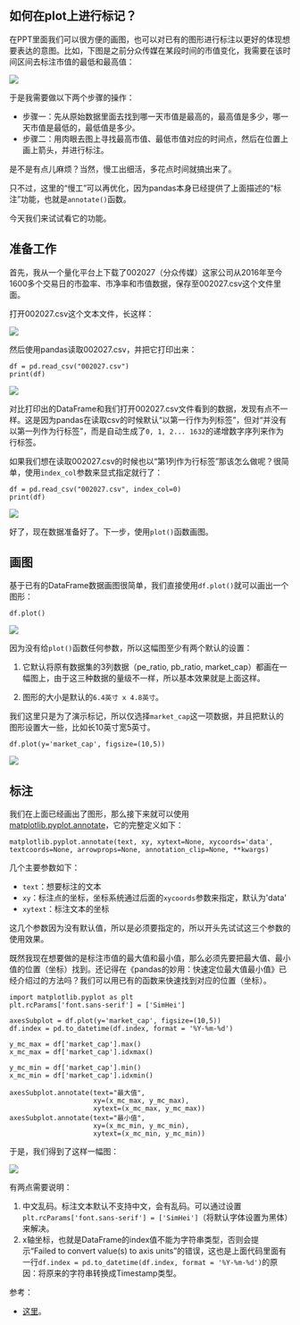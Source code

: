 ## 如何在plot上进行标记？

在PPT里面我们可以很方便的画图，也可以对已有的图形进行标注以更好的体现想要表达的意图。比如，下图是之前分众传媒在某段时间的市值变化，我需要在该时间区间去标注市值的最低和最高值：

![](./marked_diagram.png)

于是我需要做以下两个步骤的操作：

- 步骤一：先从原始数据里面去找到哪一天市值是最高的，最高值是多少，哪一天市值是最低的，最低值是多少。
- 步骤二：用肉眼去图上寻找最高市值、最低市值对应的时间点，然后在位置上画上箭头，并进行标注。

是不是有点儿麻烦？当然，慢工出细活，多花点时间就搞出来了。

只不过，这里的“慢工”可以再优化，因为pandas本身已经提供了上面描述的“标注”功能，也就是`annotate()`函数。

今天我们来试试看它的功能。


## 准备工作

首先，我从一个量化平台上下载了002027（分众传媒）这家公司从2016年至今1600多个交易日的市盈率、市净率和市值数据，保存至002027.csv这个文件里面。

打开002027.csv这个文本文件，长这样：

![](./csv_data.png)

然后使用pandas读取002027.csv，并把它打印出来：

```
df = pd.read_csv("002027.csv")
print(df)
```

![](./csv_read.png)

对比打印出的DataFrame和我们打开002027.csv文件看到的数据，发现有点不一样。这是因为pandas在读取csv的时候默认“以第一行作为列标签”，但对“并没有以第一列作为行标签”，而是自动生成了`0, 1, 2... 1632`的递增数字序列来作为行标签。

如果我们想在读取002027.csv的时候也以“第1列作为行标签”那该怎么做呢？很简单，使用`index_col`参数来显式指定就行了：

```
df = pd.read_csv("002027.csv", index_col=0)
print(df)
```

![](./specified_index.png)

好了，现在数据准备好了。下一步，使用`plot()`函数画图。


## 画图

基于已有的DataFrame数据画图很简单，我们直接使用`df.plot()`就可以画出一个图形：

```
df.plot()
```

![](./plot_empty_paras.png)

因为没有给`plot()`函数任何参数，所以这幅图至少有两个默认的设置：

1. 它默认将原有数据集的3列数据（pe_ratio, pb_ratio, market_cap）都画在一幅图上，由于这三种数据的量级不一样，所以基本效果就是上面这样。

2. 图形的大小是默认的`6.4英寸 x 4.8英寸`。

我们这里只是为了演示标记，所以仅选择`market_cap`这一项数据，并且把默认的图形设置大一些，比如长10英寸宽5英寸。

```
df.plot(y='market_cap', figsize=(10,5))
```

![](./specify_size_column.png)


## 标注

我们在上面已经画出了图形，那么接下来就可以使用[matplotlib.pyplot.annotate](https://matplotlib.org/stable/api/_as_gen/matplotlib.pyplot.annotate.html)，它的完整定义如下：

```
matplotlib.pyplot.annotate(text, xy, xytext=None, xycoords='data', textcoords=None, arrowprops=None, annotation_clip=None, **kwargs)
```

几个主要参数如下：

- `text`：想要标注的文本
- `xy`：标注点的坐标，坐标系统通过后面的`xycoords`参数来指定，默认为'data'
- `xytext`：标注文本的坐标

这几个参数因为没有默认值，所以是必须要指定的，所以开头先试试这三个参数的使用效果。

既然我现在想要做的是标注市值的最大值和最小值，那么必须先要把最大值、最小值的位置（坐标）找到。还记得在《pandas的妙用：快速定位最大值最小值》已经介绍过的方法吗？我们可以用已有的函数来快速找到对应的位置（坐标）。

```
import matplotlib.pyplot as plt
plt.rcParams['font.sans-serif'] = ['SimHei']

axesSubplot = df.plot(y='market_cap', figsize=(10,5))
df.index = pd.to_datetime(df.index, format = '%Y-%m-%d')

y_mc_max = df['market_cap'].max()
x_mc_max = df['market_cap'].idxmax()

y_mc_min = df['market_cap'].min()
x_mc_min = df['market_cap'].idxmin()

axesSubplot.annotate(text="最大值", 
                     xy=(x_mc_max, y_mc_max),
                     xytext=(x_mc_max, y_mc_max))
axesSubplot.annotate(text="最小值", 
                     xy=(x_mc_min, y_mc_min),
                     xytext=(x_mc_min, y_mc_min))
```

于是，我们得到了这样一幅图：

![](./first_annotated_plot.png)

有两点需要说明：

1. 中文乱码。标注文本默认不支持中文，会有乱码。可以通过设置`plt.rcParams['font.sans-serif'] = ['SimHei']`（将默认字体设置为黑体）来解决。
2. x轴坐标，也就是DataFrame的index值不能为字符串类型，否则会提示“Failed to convert value(s) to axis units”的错误，这也是上面代码里面有一行`df.index = pd.to_datetime(df.index, format = '%Y-%m-%d')`的原因：将原来的字符串转换成Timestamp类型。


参考：

- [这里](https://matplotlib.org/stable/tutorials/text/annotations.html#id1)。